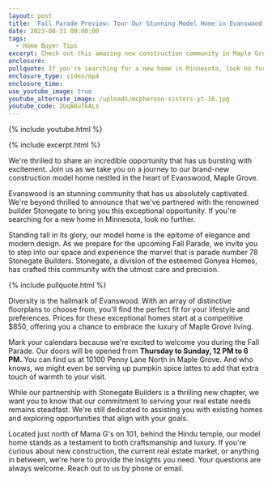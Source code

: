 ```yaml
---
layout: post
title: 'Fall Parade Preview: Tour Our Stunning Model Home in Evanswood'
date: 2023-08-31 00:00:00
tags:
  - Home Buyer Tips
excerpt: Check out this amazing new construction community in Maple Grove.
enclosure:
pullquote: If you're searching for a new home in Minnesota, look no further.
enclosure_type: video/mp4
enclosure_time:
use_youtube_image: true
youtube_alternate_image: /uploads/mcpherson-sisters-yt-16.jpg
youtube_code: 2UqA8u7kALs
---
```

{% include youtube.html %}

{% include excerpt.html %}

We're thrilled to share an incredible opportunity that has us bursting with excitement. Join us as we take you on a journey to our brand-new construction model home nestled in the heart of Evanswood, Maple Grove.

Evanswood is an stunning community that has us absolutely captivated. We're beyond thrilled to announce that we've partnered with the renowned builder Stonegate to bring you this exceptional opportunity. If you're searching for a new home in Minnesota, look no further.

Standing tall in its glory, our model home is the epitome of elegance and modern design. As we prepare for the upcoming Fall Parade, we invite you to step into our space and experience the marvel that is parade number 78 Stonegate Builders. Stonegate, a division of the esteemed Gonyea Homes, has crafted this community with the utmost care and precision.

{% include pullquote.html %}

Diversity is the hallmark of Evanswood. With an array of distinctive floorplans to choose from, you'll find the perfect fit for your lifestyle and preferences. Prices for these exceptional homes start at a competitive $850, offering you a chance to embrace the luxury of Maple Grove living.

Mark your calendars because we're excited to welcome you during the Fall Parade. Our doors will be opened from **Thursday to Sunday, 12 PM to 6 PM.** You can find us at 10100 Penny Lane North in Maple Grove. And who knows, we might even be serving up pumpkin spice lattes to add that extra touch of warmth to your visit.

While our partnership with Stonegate Builders is a thrilling new chapter, we want you to know that our commitment to serving your real estate needs remains steadfast. We're still dedicated to assisting you with existing homes and exploring opportunities that align with your goals.

Located just north of Mama G's on 101, behind the Hindu temple, our model home stands as a testament to both craftsmanship and luxury. If you're curious about new construction, the current real estate market, or anything in between, we're here to provide the insights you need. Your questions are always welcome. Reach out to us by phone or email.